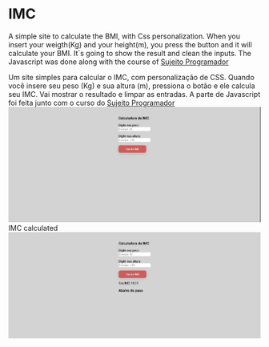 # IMC
A simple site to calculate the BMI, with Css personalization. When you insert your weigth(Kg) and your height(m), you press the button and it will calculate your BMI. It´s going to show the result and clean the inputs. The Javascript was done along with the course of [Sujeito Programador](https://sujeitoprogramador.com/)  

Um site simples para calcular o IMC, com personalização de CSS. Quando você insere seu peso (Kg) e sua altura (m), pressiona o botão e ele calcula seu IMC. Vai mostrar o resultado e limpar as entradas. A parte de Javascript foi feita junto com o curso do [Sujeito Programador](https://sujeitoprogramador.com/)
<br />
![Tela](images/tela.png)
<br />
IMC calculated
![Calculado](images/imc_calculado.png)